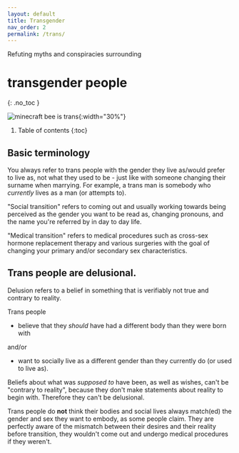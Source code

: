 ```yaml
---
layout: default
title: Transgender
nav_order: 2
permalink: /trans/
---
```


Refuting myths and conspiracies surrounding
# transgender people
{: .no_toc }

![minecraft bee is trans](https://opossum3.github.io/lgbt/images/transbee.png "Like bees, trans people are valuable members of our ecosystem that are feared needlessley. They usually aren't aggressive and only attack if you bother them first for no good reason."){:width="30%"}

1. Table of contents
{:toc} 

## Basic terminology

You always refer to trans people with the gender they live as/would prefer to live as, not what they used to be - just like with someone changing their surname when marrying. For example, a trans man is somebody who _currently_ lives as a man (or attempts to).

"Social transition" refers to coming out and usually working towards being perceived as the gender you want to be read as, changing pronouns, and the name you're referred by in day to day life.

"Medical transition" refers to medical procedures such as cross-sex hormone replacement therapy and various surgeries with the goal of changing your primary and/or secondary sex characteristics.

## Trans people are delusional.
Delusion refers to a belief in something that is verifiably not true and contrary to reality.

Trans people
- believe that they _should_ have had a different body than they were born with

and/or 
- want to socially live as a different gender than they currently do (or used to live as).

Beliefs about what was _supposed to_ have been, as well as wishes, can't be "contrary to reality", because they don't make statements about reality to begin with. Therefore they can't be delusional.

Trans people do **not** think their bodies and social lives always match(ed) the gender and sex they want to embody, as some people claim. They are perfectly aware of the mismatch between their desires and their reality before transition, they wouldn't come out and undergo medical procedures if they weren't.

